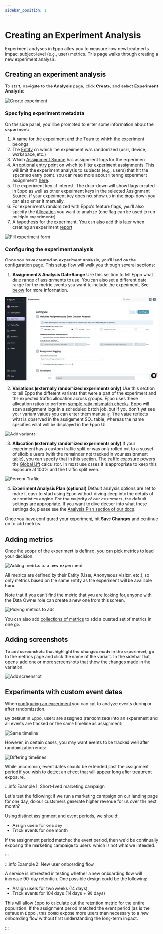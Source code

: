 ```yaml
---
sidebar_position: 1
---
```


# Creating an Experiment Analysis

Experiment analyses in Eppo allow you to measure how new treatments impact subject-level (e.g., user) metrics. This page walks through creating a new experiment analysis.

## Creating an experiment analysis

To start, navigate to the **Analysis** page, click **Create**, and select **Experiment Analysis**:

![Create experiment](/img/building-experiments/create-experiment.png)

### Specifying experiment metadata

On the side panel, you'll be prompted to enter some information about the experiment:

1. A name for the experiment and the Team to which the experiment belongs
2. The [Entity](/data-management/definitions/entities) on which the experiment was randomized (user, device, workspace, etc.)
3. Which [Assignment Source](/data-management/definitions/assignment-sql) has assignment logs for the experiment
4. An optional [entry point](/statistics/sample-size-calculator/setup#what-is-an-entry-point) on which to filter experiment assignments. This will limit the experiment analysis to subjects (e.g., users) that hit the specified entry point. You can read more about filtering experiment assignments [here](./filter-assignments-by-entry-point).
5. The experiment key of interest. The drop-down will show flags created in Eppo as well as other experiment keys in the selected Assignment Source. If your experiment key does not show up in the drop-down you can also enter it manually. 
6. For experiments randomized with Eppo's feature flags, you'll also specify the [Allocation](/feature-flagging/#allocations) you want to analyze (one flag can be used to run multiple experiments)
7. A hypothesis for the experiment. You can also add this later when creating an experiment [report](/experiment-analysis/experiment-reports)


![Fill experiment form](/img/building-experiments/fill-create-experiment-form.png)

### Configuring the experiment analysis

Once you have created an experiment analysis, you'll land on the configuration page. This setup flow will walk you through several sections:

1. **Assignment & Analysis Date Range**
Use this section to tell Eppo what date range of assignments to use. You can also set a different date range for the metric events you want to include the experiment. See [below](#experiments-with-custom-event-dates) for more information.

![Configure Experiment](/../static/img/building-experiments/quick-start-2.png)

2. **Variations (externally randomized experiments only)**
Use this section to tell Eppo the different variants that were a part of the experiment and the expected traffic allocation across groups. Eppo uses these allocation ratios to perform [sample ratio mismatch checks](/statistics/sample-ratio-mismatch). Eppo will scan assignment logs in a scheduled batch job, but if you don't yet see your variant values you can enter them manually. The value reflects what is observed in the assignment SQL table, whereas the name specifies what will be displayed in the Eppo UI.

![Add variants](/img/building-experiments/name-variants.png)

3. **Allocation (externally randomized experiments only)**
If your experiment has a custom traffic split or was only rolled out to a subset of eligible users (with the remainder not tracked in your assignment table), you can specify that in this section. The traffic exposure powers the [Global Lift](/experiment-analysis/global-lift) calculator. In most use cases it is appropriate to keep this exposure at 100% and the traffic split even.

![Percent Traffic](/img/building-experiments/define-traffic-allocation.png)

4. **Experiment Analysis Plan (optional)**
Default analysis options are set to make it easy to start using Eppo without diving deep into the details of our statistics engine. For the majority of our customers, the default settings are appropriate. If you want to dive deeper into what these settings do, please see the [Analysis Plan section of our docs](/experiment-analysis/analysis-plans).  

Once you have configured your experiment, hit **Save Changes** and continue on to add metrics.

## Adding metrics

Once the scope of the experiment is defined, you can pick metrics to lead your decision.

![Adding metrics to a new experiment](/img/building-experiments/adding_metrics.png)

All metrics are defined by their Entity (User, Anonymous visitor, etc.), so only metrics based on the same entity as the experiment will be available here.

Note that if you can’t find the metric that you are looking for, anyone with the Data Owner role can create a new one from this screen.

![Picking metrics to add](/img/building-experiments/picking_metrics.png)

You can also add [collections of metrics](/data-management/organizing-metrics/collections.md) to add a curated set of metrics in one go.

## Adding screenshots

To add screenshots that highlight the changes made in the experiment, go to the metrics page and click the name of the variant. In the sidebar that opens, add one or more screenshots that show the changes made in the variation.

![Add screenshot](/img/building-experiments/add-screenshot.png)

## Experiments with custom event dates

When [configuring an experiment](#configuring-the-experiment-analysis) you can opt to analyze events during or after randomization.

By default in Eppo, users are assigned (randomized) into an experiment and all events are tracked on the same timeline as assignment:

![Same timeline](/img/reference/same-timeline.png)

However, in certain cases, you may want events to be tracked well after randomization ends:

![Differing timelines](/img/reference/distinct-events-timeline.png)

While uncommon, event dates should be extended past the assignment period if you wish to detect an effect that will appear long after treatment exposure.

:::info Example 1: Short-lived marketing campaign

Let's test the following: if we run a marketing campaign on our landing page for one day, do our customers generate higher revenue for us over the next month?

Using distinct assignment and event periods, we should:

- Assign users for one day
- Track events for one month

If the assignment period matched the event period, then we'd be continually exposing the marketing campaign to users, which is not what we intended.

:::

:::info Example 2: New user onboarding flow

A service is interested in testing whether a new onboarding flow will increase 90-day retention. One possible design could be the following:

- Assign users for two weeks (14 days)
- Track events for 104 days (14 days + 90 days)

This will allow Eppo to calculate out the retention metric for the entire population. If the assignment period matched the event period (as is the default in Eppo), this could expose more users than necessary to a new onboarding flow without first understanding the long-term impact.

:::

